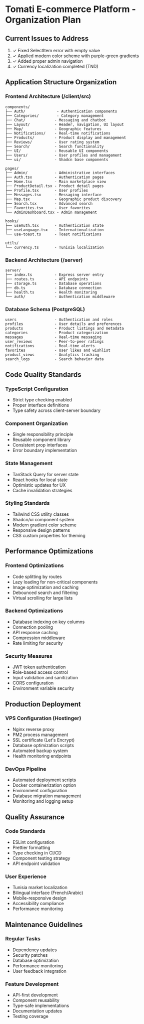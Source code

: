 # Tomati E-commerce Platform - Organization Plan

## Current Issues to Address
1. ✓ Fixed SelectItem error with empty value
2. ✓ Applied modern color scheme with purple-green gradients
3. ✓ Added proper admin navigation
4. ✓ Currency localization completed (TND)

## Application Structure Organization

### Frontend Architecture (/client/src)
```
components/
├── Auth/              - Authentication components
├── Categories/        - Category management
├── Chat/             - Messaging and chatbot
├── Layout/           - Header, navigation, UI layout
├── Map/              - Geographic features
├── Notifications/    - Real-time notifications
├── Products/         - Product display and management
├── Reviews/          - User rating system
├── Search/           - Search functionality
├── UI/               - Reusable UI components
├── Users/            - User profiles and management
└── ui/               - Shadcn base components

pages/
├── Admin/            - Administrative interfaces
├── Auth.tsx          - Authentication pages
├── Home.tsx          - Main marketplace view
├── ProductDetail.tsx - Product detail pages
├── Profile.tsx       - User profiles
├── Messages.tsx      - Messaging interface
├── Map.tsx           - Geographic product discovery
├── Search.tsx        - Advanced search
├── Favorites.tsx     - User favorites
└── AdminDashboard.tsx - Admin management

hooks/
├── useAuth.tsx       - Authentication state
├── useLanguage.tsx   - Internationalization
└── use-toast.ts      - Toast notifications

utils/
└── currency.ts       - Tunisia localization
```

### Backend Architecture (/server)
```
server/
├── index.ts          - Express server entry
├── routes.ts         - API endpoints
├── storage.ts        - Database operations
├── db.ts             - Database connection
├── health.ts         - Health monitoring
└── auth/             - Authentication middleware
```

### Database Schema (PostgreSQL)
```
users                 - Authentication and roles
profiles              - User details and preferences
products              - Product listings and metadata
categories            - Product categorization
messages              - Real-time messaging
user_reviews          - Peer-to-peer ratings
notifications         - Real-time alerts
favorites             - User likes and wishlist
product_views         - Analytics tracking
search_logs           - Search behavior data
```

## Code Quality Standards

### TypeScript Configuration
- Strict type checking enabled
- Proper interface definitions
- Type safety across client-server boundary

### Component Organization
- Single responsibility principle
- Reusable component library
- Consistent prop interfaces
- Error boundary implementation

### State Management
- TanStack Query for server state
- React hooks for local state
- Optimistic updates for UX
- Cache invalidation strategies

### Styling Standards
- Tailwind CSS utility classes
- Shadcn/ui component system
- Modern gradient color scheme
- Responsive design patterns
- CSS custom properties for theming

## Performance Optimizations

### Frontend Optimizations
- Code splitting by routes
- Lazy loading for non-critical components
- Image optimization and caching
- Debounced search and filtering
- Virtual scrolling for large lists

### Backend Optimizations
- Database indexing on key columns
- Connection pooling
- API response caching
- Compression middleware
- Rate limiting for security

### Security Measures
- JWT token authentication
- Role-based access control
- Input validation and sanitization
- CORS configuration
- Environment variable security

## Production Deployment

### VPS Configuration (Hostinger)
- Nginx reverse proxy
- PM2 process management
- SSL certificate (Let's Encrypt)
- Database optimization scripts
- Automated backup system
- Health monitoring endpoints

### DevOps Pipeline
- Automated deployment scripts
- Docker containerization option
- Environment configuration
- Database migration management
- Monitoring and logging setup

## Quality Assurance

### Code Standards
- ESLint configuration
- Prettier formatting
- Type checking in CI/CD
- Component testing strategy
- API endpoint validation

### User Experience
- Tunisia market localization
- Bilingual interface (French/Arabic)
- Mobile-responsive design
- Accessibility compliance
- Performance monitoring

## Maintenance Guidelines

### Regular Tasks
- Dependency updates
- Security patches
- Database optimization
- Performance monitoring
- User feedback integration

### Feature Development
- API-first development
- Component reusability
- Type-safe implementations
- Documentation updates
- Testing coverage